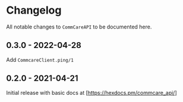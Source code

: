 # Changelog

All notable changes to `CommCareAPI` to be documented here.

## 0.3.0 - 2022-04-28

Add `CommcareClient.ping/1`

## 0.2.0 - 2021-04-21

Initial release with basic docs at [https://hexdocs.pm/commcare_api/]

